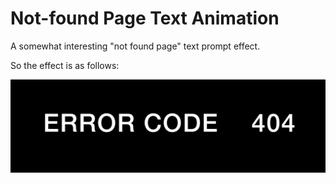 # Not-found Page Text Animation

A somewhat interesting "not found page" text prompt effect.

So the effect is as follows:

![](./effect.gif)
